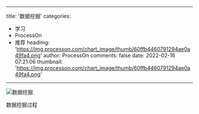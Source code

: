 
---
title: '数据挖掘'
categories: 
 - 学习
 - ProcessOn
 - 推荐
headimg: 'https://img.processon.com/chart_image/thumb/60ffb4460791294ae0a49fa4.png'
author: ProcessOn
comments: false
date: 2022-02-16 07:21:06
thumbnail: 'https://img.processon.com/chart_image/thumb/60ffb4460791294ae0a49fa4.png'
---

<div>   
<img class="thumb" alt="数据挖掘" src="https://img.processon.com/chart_image/thumb/60ffb4460791294ae0a49fa4.png" referrerpolicy="no-referrer">
<p>数据挖掘过程</p>  
</div>
            